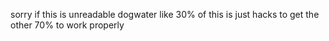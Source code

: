sorry if this is unreadable dogwater
like 30% of this is just hacks to get the other 70% to work properly
